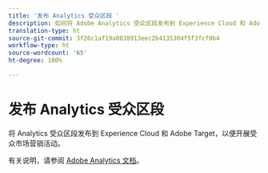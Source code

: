 ```yaml
---
title: '发布 Analytics 受众区段 '
description: 如何将 Adobe Analytics 受众区段发布到 Experience Cloud 和 Adobe Target，以便开展受众市场营销活动。
translation-type: ht
source-git-commit: 3f26c1af19a0838913eec2b4135304f5f3fcf0b4
workflow-type: ht
source-wordcount: '65'
ht-degree: 100%

---
```



# 发布 Analytics 受众区段

将 Analytics 受众区段发布到 Experience Cloud 和 Adobe Target，以便开展受众市场营销活动。

有关说明，请参阅 [Adobe Analytics 文档](https://docs.adobe.com/content/help/zh-Hans/analytics/components/segmentation/segmentation-workflow/seg-publish.html)。
